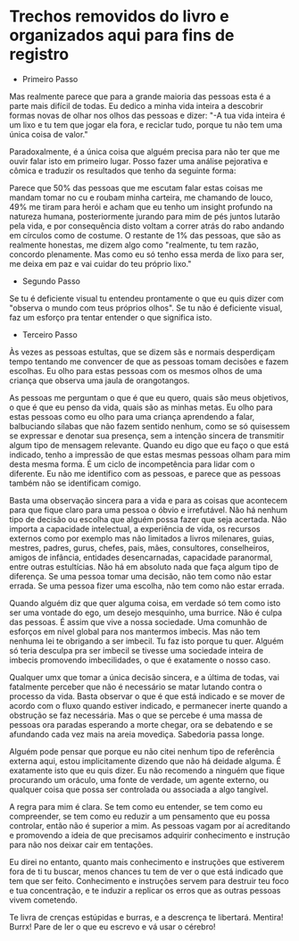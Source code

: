 Trechos removidos do livro e organizados aqui para fins de registro
=

* Primeiro Passo

Mas realmente parece que para a grande maioria das pessoas esta é a parte mais difícil de todas. Eu dedico a minha vida inteira a descobrir formas novas de olhar nos olhos das pessoas e dizer: "-A tua vida inteira é um lixo e tu tem que jogar ela fora, e reciclar tudo, porque tu não tem uma única coisa de valor."

Paradoxalmente, é a única coisa que alguém precisa para não ter que me ouvir falar isto em primeiro lugar. Posso fazer uma análise pejorativa e cômica e traduzir os resultados que tenho da seguinte forma:

Parece que 50% das pessoas que me escutam falar estas coisas me mandam tomar no cu e roubam minha carteira, me chamando de louco, 49% me tiram para herói e acham que eu tenho um insight profundo na natureza humana, posteriormente jurando para mim de pés juntos lutarão pela vida, e por consequência disto voltam a correr atrás do rabo andando em círculos como de costume. O restante de 1% das pessoas, que são as realmente honestas, me dizem algo como "realmente, tu tem razão, concordo plenamente. Mas como eu só tenho essa merda de lixo para ser, me deixa em paz e vai cuidar do teu próprio lixo."

* Segundo Passo

Se tu é deficiente visual tu entendeu prontamente o que eu quis dizer com "observa o mundo com teus próprios olhos". Se tu não é deficiente visual, faz um esforço pra tentar entender o que significa isto.

* Terceiro Passo

Às vezes as pessoas estultas, que se dizem sãs e normais desperdiçam tempo tentando me convencer de que as pessoas tomam decisões e fazem escolhas. Eu olho para estas pessoas com os mesmos olhos de uma criança que observa uma jaula de orangotangos.

As pessoas me perguntam o que é que eu quero, quais são meus objetivos, o que é que eu penso da vida, quais são as minhas metas. Eu olho para estas pessoas como eu olho para uma criança aprendendo a falar, balbuciando sílabas que não fazem sentido nenhum, como se só quisessem se expressar e denotar sua presença, sem a intenção sincera de transmitir algum tipo de mensagem relevante. Quando eu digo que eu faço o que está indicado, tenho a impressão de que estas mesmas pessoas olham para mim desta mesma forma. É um ciclo de incompetência para lidar com o diferente. Eu não me identifico com as pessoas, e parece que as pessoas também não se identificam comigo.

Basta uma observação sincera para a vida e para as coisas que acontecem para que fique claro para uma pessoa o óbvio e irrefutável. Não há nenhum tipo de decisão ou escolha que alguém possa fazer que seja acertada. Não importa a capacidade intelectual, a experiência de vida, os recursos externos como por exemplo mas não limitados a livros milenares, guias, mestres, padres, gurus, chefes, pais, mães, consultores, conselheiros, amigos de infância, entidades desencarnadas, capacidade paranormal, entre outras estultícias. Não há em absoluto nada que faça algum tipo de diferença. Se uma pessoa tomar uma decisão, não tem como não estar errada. Se uma pessoa fizer uma escolha, não tem como não estar errada.

Quando alguém diz que quer alguma coisa, em verdade só tem como isto ser uma vontade do ego, um desejo mesquinho, uma burrice. Não é culpa das pessoas. É assim que vive a nossa sociedade. Uma comunhão de esforços em nível global para nos mantermos imbecis. Mas não tem nenhuma lei te obrigando a ser imbecil. Tu faz isto porque tu quer. Alguém só teria desculpa pra ser imbecil se tivesse uma sociedade inteira de imbecis promovendo imbecilidades, o que é exatamente o nosso caso.

Qualquer umx que tomar a única decisão sincera, e a última de todas, vai fatalmente perceber que não é necessário se matar lutando contra o processo da vida. Basta observar o que é que está indicado e se mover de acordo com o fluxo quando estiver indicado, e permanecer inerte quando a obstrução se faz necessária. Mas o que se percebe é uma massa de pessoas ora paradas esperando a morte chegar, ora se debatendo e se afundando cada vez mais na areia movediça. Sabedoria passa longe.

Alguém pode pensar que porque eu não citei nenhum tipo de referência externa aqui, estou implicitamente dizendo que não há deidade alguma. É exatamente isto que eu quis dizer. Eu não recomendo a ninguém que fique procurando um oráculo, uma fonte de verdade, um agente externo, ou qualquer coisa que possa ser controlada ou associada a algo tangível.

A regra para mim é clara. Se tem como eu entender, se tem como eu compreender, se tem como eu reduzir a um pensamento que eu possa controlar, então não é superior a mim. As pessoas vagam por aí acreditando e promovendo a ideia de que precisamos adquirir conhecimento e instrução para não nos deixar cair em tentações.

Eu direi no entanto, quanto mais conhecimento e instruções que estiverem fora de ti tu buscar, menos chances tu tem de ver o que está indicado que tem que ser feito. Conhecimento e instruções servem para destruir teu foco e tua concentração, e te induzir a replicar os erros que as outras pessoas vivem cometendo.

Te livra de crenças estúpidas e burras, e a descrença te libertará. Mentira! Burrx! Pare de ler o que eu escrevo e vá usar o cérebro!
